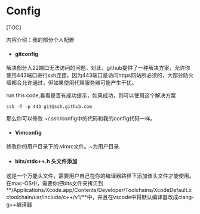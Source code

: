 # Config

[TOC]

内容介绍：我的部分个人配置

- #### gitconfig


解决部分人22端口无法访问的问题，对此，github提供了一种解决方案，允许你使用443端口进行ssh连接，因为443端口是访问https网站所必须的，大部分防火墙都会允许通过，但如果使用代理服务器可能产生干扰。

run this code,看看是否有成功提示，如果成功，则可以使用这个解决方案

```
ssh -T -p 443 git@ssh.github.com
```

那么你可以修改 ~/.ssh/config中的代码和我的config代码一样。

- #### Vimconfig


修改你的用户目录下的.vimrc文件。~为用户目录.

- #### bits/stdc++.h 头文件添加


这是一个万能头文件，需要用户自己在你的编译器路径下添加该头文件才能使用。在mac-OS中，需要你把bits文件夹拷贝到**/Applications/Xcode.app/Contents/Developer/Toolchains/XcodeDefault.xctoolchain/usr/include/c++/v1/**中，并且在vscode中将默认编译器改成clang-g++编译器

